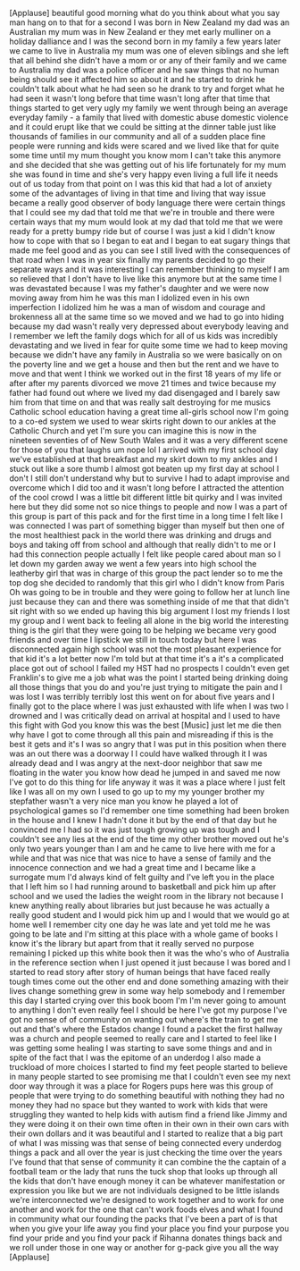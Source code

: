 
[Applause]
beautiful good morning what do you think
about what you say man hang on to that
for a second
I was born in New Zealand
my dad was an Australian my mum was in
New Zealand er they met early mulliner
on a holiday dalliance and I was the
second born in my family a few years
later we came to live in Australia
my mum was one of eleven siblings and
she left that all behind she didn&#39;t have
a mom or or any of their family and we
came to Australia my dad was a police
officer and he saw things that no human
being should see it affected him so
about it and he started to drink he
couldn&#39;t talk about what he had seen so
he drank to try and forget what he had
seen it wasn&#39;t long before that time
wasn&#39;t long after that time that things
started to get very ugly my family
we went through being an average
everyday family - a family that lived
with domestic abuse domestic violence
and it could erupt like that we could be
sitting at the dinner table just like
thousands of families in our community
and all of a sudden place fine people
were running and kids were scared and we
lived like that for quite some time
until my mum thought you know mom I
can&#39;t take this anymore and she decided
that she was getting out of his life
fortunately for my mum she was found in
time and she&#39;s very happy even living a
full life
it needs out of us today from that point
on I was this kid that had a lot of
anxiety some of the advantages of living
in that time and living that way issue
became a really good observer of body
language there were certain things that
I could see my dad that told me that
we&#39;re in trouble and there were certain
ways that my mum would look at my dad
that told me that we were ready for a
pretty bumpy ride but of course I was
just a kid I didn&#39;t know how to cope
with that so I began to eat and I began
to eat sugary things that made me feel
good and as you can see I still lived
with the consequences of that road when
I was in year six finally my parents
decided to go their separate ways
and it was interesting I can remember
thinking to myself I am so relieved that
I don&#39;t have to live like this anymore
but at the same time I was devastated
because I was my father&#39;s daughter and
we were now moving away from him he was
this man I idolized even in his own
imperfection I idolized him he was a man
of wisdom and courage and brokenness all
at the same time so we moved and we had
to go into hiding because my dad wasn&#39;t
really very depressed about everybody
leaving and I remember we left the
family dogs which for all of us kids was
incredibly devastating and we lived in
fear for quite some time we had to keep
moving because we didn&#39;t have any family
in Australia so we were basically on on
the poverty line and we get a house and
then
but the rent and we have to move and
that went I think we worked out in the
first 18 years of my life or after after
my parents divorced we move 21 times and
twice because my father had found out
where we lived
my dad disengaged and I barely saw him
from that time on and that was really
salt destroying for me
musics Catholic school education having
a great time
all-girls school now I&#39;m going to a
co-ed system we used to wear skirts
right down to our ankles at the Catholic
Church and yet I&#39;m sure you can imagine
this is now in the nineteen seventies of
of New South Wales and it was a very
different scene for those of you that
laughs um nope lol I arrived with my
first school day we&#39;ve established at
that breakfast and my skirt down to my
ankles and I stuck out like a sore thumb
I almost got beaten up my first day at
school
I don&#39;t I still don&#39;t understand why but
to survive I had to adapt improvise and
overcome which I did too and it wasn&#39;t
long before I attracted the attention of
the cool crowd I was a little bit
different little bit quirky and I was
invited here but they did some not so
nice things to people
and now I was a part of this group is
part of this pack and for the first time
in a long time I felt like I was
connected I was part of something bigger
than myself
but then one of the most healthiest pack
in the world there was drinking and
drugs and boys and taking off from
school and although that really didn&#39;t
to me or I had this connection people
actually I felt like people cared about
man so I let down my garden away we went
a few years into high school the
leatherby girl that was in charge of
this group the pact lender so to me
the top dog she decided to randomly that
this girl who I didn&#39;t know from Paris
Oh was going to be in trouble and they
were going to follow her at lunch line
just because they can and there was
something inside of me that that didn&#39;t
sit right with so we ended up having
this big argument I lost my friends I
lost my group and I went back to feeling
all alone in the big world the
interesting thing is the girl that they
were going to be helping we became very
good friends and over time I lipstick we
still in touch today but here I was
disconnected again high school was not
the most pleasant experience for that
kid it&#39;s a lot better now I&#39;m told but
at that time it&#39;s a it&#39;s a complicated
place got out of school I failed my HST
had no prospects I couldn&#39;t even get
Franklin&#39;s to give me a job what was the
point I started being drinking doing all
those things that you do and you&#39;re just
trying to mitigate the pain and I was
lost I was terribly terribly lost this
went on for about five years and I
finally got to the place where I was
just exhausted with life when I was two
I drowned and I was critically dead on
arrival at hospital and I used to have
this fight with God you know this was
the best
[Music]
just let me die then why have I got to
come through all this pain and
misreading if this is the best it gets
and it&#39;s I was so angry that I was put
in this position when there was an out
there was a doorway I I could have
walked through it I was already dead and
I was angry at the next-door neighbor
that saw me floating in the water
you know how dead he jumped in and saved
me now I&#39;ve got to do this thing for
life
anyway it was it was a place where I
just felt like I was all on my own
I used to go up to my my younger brother
my stepfather wasn&#39;t a very nice man you
know he played a lot of psychological
games so I&#39;d remember one time something
had been broken in the house and I knew
I hadn&#39;t done it but by the end of that
day but he convinced me I had so it was
just tough growing up was tough and I
couldn&#39;t see any lies at the end of the
time my other brother moved out he&#39;s
only two years younger than I am
and he came to live here with me for a
while and that was nice that was nice to
have a sense of family and the innocence
connection and we had a great time and I
became like a surrogate mum I&#39;d always
kind of felt guilty and I&#39;ve left you in
the place that I left him so I had
running around to basketball and pick
him up after school and we used the
ladies the weight room in the library
not because I knew anything really about
libraries but just because he was
actually a really good student and I
would pick him up and I would that we
would go at home well I remember city
one day he was late and yet told me he
was going to be late and I&#39;m sitting at
this place with a whole game of books
I know it&#39;s the library but apart from
that it really served no purpose
remaining I picked up this white book
then it was the who&#39;s who of Australia
in the reference section when I just
opened it just because I was bored and I
started to read story after story of
human beings that have faced really
tough times come out the other end and
done something amazing with their lives
change something grew in some way help
somebody and I remember this day I
started crying over this book boom I&#39;m
I&#39;m never going to amount to anything I
don&#39;t even really feel I should be here
I&#39;ve got my purpose I&#39;ve got no sense of
of community on wanting out where&#39;s the
train to get me out and that&#39;s where the
Estados change
I found a packet the first hallway was a
church and people seemed to really care
and I started to feel like I was getting
some healing I was starting to save some
things and and in spite of the fact that
I was the epitome of an underdog I also
made a truckload of
more choices I started to find my feet
people started to believe in many people
started to see promising me that I
couldn&#39;t even see my next door way
through it was a place for Rogers pups
here was this group of people that were
trying to do something beautiful with
nothing they had no money they had no
space but they wanted to work with kids
that were struggling they wanted to help
kids with autism find a friend like
Jimmy and they were doing it on their
own time often in their own in their own
cars with their own dollars and it was
beautiful and I started to realize that
a big part of what I was missing was
that sense of being connected every
underdog things a pack and all over the
year is just checking the time over the
years I&#39;ve found that that sense of
community it can combine the the captain
of a football team or the lady that runs
the tuck shop that looks up through all
the kids that don&#39;t have enough money it
can be whatever manifestation or
expression you like but we are not
individuals designed to be little
islands we&#39;re interconnected
we&#39;re designed to work together and to
work for one another and work for the
one
that can&#39;t work foods elves and what I
found in community what our founding the
packs that I&#39;ve been a part of is that
when you give your life away you find
your place you find your purpose you
find your pride and you find your pack
if Rihanna donates things back and we
roll under those in one way or another
for g-pack give you all the way
[Applause]
